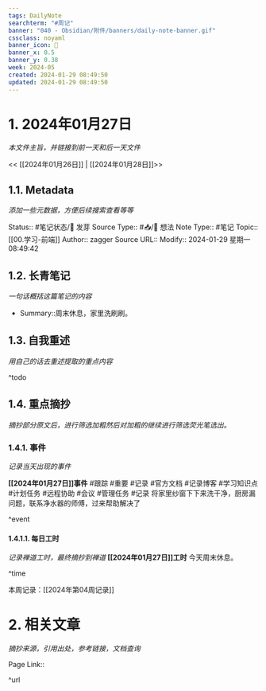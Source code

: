 ```yaml
---
tags: DailyNote
searchterm: "#周记"
banner: "040 - Obsidian/附件/banners/daily-note-banner.gif"
cssclass: noyaml
banner_icon: 💌
banner_x: 0.5
banner_y: 0.38
week: 2024-05
created: 2024-01-29 08:49:50
updated: 2024-01-29 08:49:50
---
```


# 1. 2024年01月27日

_本文件主旨，并链接到前一天和后一天文件_

<< [[2024年01月26日]] | [[2024年01月28日]]>>

## 1.1. Metadata

_添加一些元数据，方便后续搜索查看等等_

Status:: #笔记状态/🌱 发芽
Source Type:: #📥/💭 想法 
Note Type:: #笔记
Topic:: [[00.学习-前端]]
Author:: zagger
Source URL::
Modify:: 2024-01-29 星期一 08:49:42

## 1.2. 长青笔记

_一句话概括这篇笔记的内容_

- Summary::周末休息，家里洗刷刷。

## 1.3. 自我重述

_用自己的话去重述提取的重点内容_

^todo

## 1.4. 重点摘抄

_摘抄部分原文后，进行筛选加粗然后对加粗的继续进行筛选荧光笔选出。_

### 1.4.1. 事件

_记录当天出现的事件_

**[[2024年01月27日]]事件** 
#跟踪 #重要 #记录 #官方文档 #记录博客 #学习知识点 #计划任务 #远程协助 #会议 #管理任务
#记录 将家里纱窗下下来洗干净，厨房漏问题，联系净水器的师傅，过来帮助解决了

^event

#### 1.4.1.1. 每日工时

_记录禅道工时，最终摘抄到禅道_
**[[2024年01月27日]]工时**
今天周末休息。

^time

本周记录：[[2024年第04周记录]]

# 2. 相关文章

_摘抄来源，引用出处，参考链接，文档查询_

Page Link::

^url
